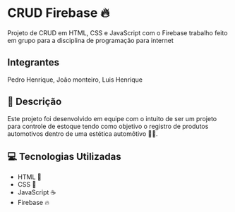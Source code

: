# CRUD Firebase 🔥

Projeto de CRUD em HTML, CSS e JavaScript com o Firebase trabalho feito em grupo para a disciplina de programação para internet

## Integrantes
Pedro Henrique,
João monteiro,
Luis Henrique

## 📄 Descrição

Este projeto foi desenvolvido em equipe com o intuito de ser um projeto para controle de estoque tendo como objetivo o registro de produtos automotivos dentro de uma estética automôtivo 🚗🧽.

## 💻 Tecnologias Utilizadas

- HTML 📱
- CSS 🎨
- JavaScript ☕
- Firebase 🔥
